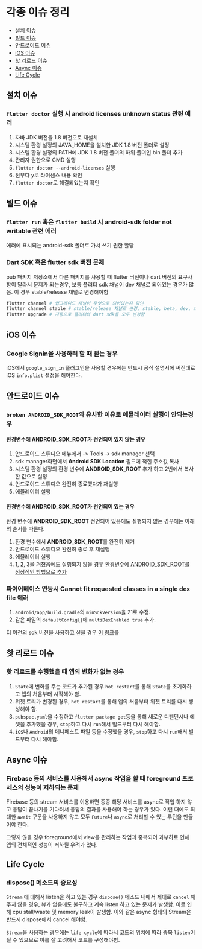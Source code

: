# 각종 이슈 정리

- [설치 이슈](#설치-이슈)
- [빌드 이슈](#빌드-이슈)
- [안드로이드 이슈](#안드로이드-이슈)
- [iOS 이슈](#iOS-이슈)
- [핫 리로드 이슈](#핫-리로드-이슈)
- [Async 이슈](#Async-이슈)
- [Life Cycle](#Life-Cycle)

## 설치 이슈

### `flutter doctor` 실행 시 **android licenses unknown status** 관련 에러

1. 자바 JDK 버전을 1.8 버전으로 재설치
2. 시스템 환경 설정의 JAVA_HOME을 설치한 JDK 1.8 버전 폴더로 설정
3. 시스템 환경 설정의 PATH에 JDK 1.8 버전 폴더의 하위 폴더인 bin 폴더 추가 
4. 관리자 권한으로 CMD 실행
5. `flutter doctor --android-licenses` 실행
6. 전부다 y로 라이센스 내용 확인
7. `flutter doctor`로 해결되었는지 확인

## 빌드 이슈

### `flutter run` 혹은 `flutter build` 시 **android-sdk folder not writable** 관련 에러

에러에 표시되는 android-sdk 폴더로 가서 쓰기 권한 할당

### Dart SDK 혹은 flutter sdk 버전 문제

pub 패키지 저장소에서 다른 패키지를 사용할 때 flutter 버전이나 dart 버전의 요구사항이 달라서 문제가 되는경우,
보통 플러터 sdk 채널이 dev 채널로 되어있는 경우가 많음. 이 경우 stable/release 채널로 변경해야함

```bash
flutter channel # 업그레이드 채널이 무엇으로 되어있는지 확인
flutter channel stable # stable/release 채널로 변경, stable, beta, dev, master 총 3개
flutter upgrade # 자동으로 플러터와 dart sdk를 모두 변경함
```

## iOS 이슈

### Google Signin을 사용하려 할 때 뻗는 경우

iOS에서 `google_sign_in` 플러그인을 사용할 경우에는 반드시 공식 설명서에 써진대로 iOS `info.plist` 설정을 해야한다.

## 안드로이드 이슈

### `broken ANDROID_SDK_ROOT`와 유사한 이유로 에뮬레이터 실행이 안되는경우

#### 환경변수에 ANDROID_SDK_ROOT가 선언되어 있지 않는 경우

1. 안드로이드 스튜디오 메뉴에서 -> Tools -> sdk manager 선택
2. sdk manager화면에서 **Android SDK Location** 필드에 적힌 주소값 복사
3. 시스템 환경 설정의 환경 변수에 **ANDROID_SDK_ROOT** 추가 하고 2번에서 복사한 값으로 설정
4. 안드로이드 스튜디오 완전히 종료했다가 재실행
5. 에뮬레이터 실행

#### 환경변수에 ANDROID_SDK_ROOT가 선언되어 있는 경우

환경 변수에 **ANDROID_SDK_ROOT** 선언되어 있음에도 실행되지 않는 경우에는 아래의 순서를 따른다.

1. 환경 변수에서 **ANDROID_SDK_ROOT**를 완전히 제거
2. 안드로이드 스튜디오 완전히 종료 후 재실행
3. 에뮬레이터 실행 
4. 1, 2, 3을 거쳤음에도 실행되지 않을 경우 [환경변수에 ANDROID_SDK_ROOT를 정상적인 방법으로 추가](#환경변수에-ANDROID_SDK_ROOT가-선언되어-있지-않는-경우)


### 파이어베이스 연동시 Cannot fit requested classes in a single dex file 에러

1. `android/app/build.gradle`의 `minSdkVersion`을 21로 수정. 
2. 같은 파일의 `defaultConfig{}`에 `multiDexEnabled true` 추가.

더 이전의 sdk 버전을 사용하고 싶을 경우 [이 링크](https://developer.android.com/studio/build/multidex)를 

## 핫 리로드 이슈

### 핫 리로드를 수행했을 때 앱의 변화가 없는 경우 

1. `State`에 변화를 주는 코드가 추가된 경우 `hot restart`를 통해 `State`를 초기화하고 앱의 처음부터 시작해야 함. 
2. 위젯 트리가 변경된 경우, `hot restart`를 통해 앱의 처음부터 위젯 트리를 다시 생성해야 함. 
3. `pubspec.yaml`을 수정하고 `flutter package get`등을 통해 새로운 디펜던시나 에셋을 추가했을 경우, `stop`하고 다시 `run`해서 빌드부터 다시 해야함.
4. `iOS`나 `Android`의 메니페스트 파일 등을 수정했을 경우, `stop`하고 다시 `run`해서 빌드부터 다시 해야함. 

## Async 이슈

### Firebase 등의 서비스를 사용해서 async 작업을 할 때 foreground 프로세스의 성능이 저하되는 문제

Firebase 등의 stream 서비스를 이용하면 종종 해당 서비스를 async로 작업 하지 않고 응답이 끝나기를 기다려서 응답의 결과를 사용해야 하는 경우가 있다. 
이런 때에도 최대한 `await` 구문을 사용하지 않고 모두 `Future`나 `async`로 처리할 수 있는 루틴을 만들어야 한다. 

그렇지 않을 경우 foreground에서 view를 관리하는 작업과 중복되어 과부하로 인해 앱의 전체적인 성능이 저하될 우려가 있다. 

## Life Cycle

### dispose() 메소드의 중요성

`Stream` 에 대해서 listen을 하고 있는 경우 `dispose()` 메소드 내에서 제대로 `cancel` 해주지 않을 경우, 뷰가 없음에도 불구하고 계속 listen 하고 있는 문제가 발생함. 이로 인해 cpu stall/waste 및 memory leak이 발생함. 이와 같은 async 형태의 Stream은 반드시 dispose에서 cancel 해야함. 

`Stream`을 사용하는 경우에는 `life cycle`에 따라서 코드의 위치에 따라 중복 `listen`이 될 수 있으므로 이를 잘 고려해서 코드를 구성해야함. 
